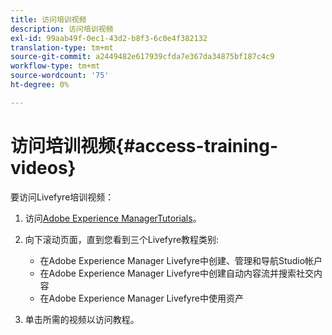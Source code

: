 ```yaml
---
title: 访问培训视频
description: 访问培训视频
exl-id: 99aab49f-0ec1-43d2-b8f3-6c0e4f382132
translation-type: tm+mt
source-git-commit: a2449482e617939cfda7e367da34875bf187c4c9
workflow-type: tm+mt
source-wordcount: '75'
ht-degree: 0%

---
```


# 访问培训视频{#access-training-videos}

要访问Livefyre培训视频：

1. 访问[Adobe Experience ManagerTutorials](https://helpx.adobe.com/experience-manager/tutorials.html)。
1. 向下滚动页面，直到您看到三个Livefyre教程类别:

   * 在Adobe Experience Manager Livefyre中创建、管理和导航Studio帐户
   * 在Adobe Experience Manager Livefyre中创建自动内容流并搜索社交内容
   * 在Adobe Experience Manager Livefyre中使用资产

1. 单击所需的视频以访问教程。
